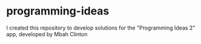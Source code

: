 # programming-ideas
I created this repository to develop solutions for the "Programming Ideas 2" app, developed by Mbah Clinton
